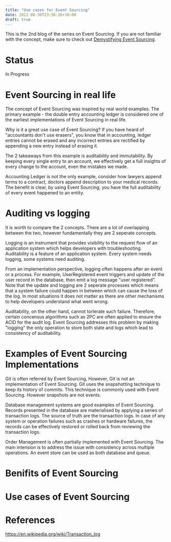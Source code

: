 ```yaml
---
title: "Use cases for Event Sourcing"
date: 2021-08-30T23:58:26+10:00
draft: true
---
```


This is the 2nd blog of the series on Event Sourcing. If you are not familiar with the concept, make sure to check out [Demystifying Event Sourcing](https://jgao.io/post/event-sourcing/).

# Status
In Progress

# Event Sourcing in real life

The concept of Event Sourcing was inspired by real world examples. The primary example - the double entry accounting ledger is considered one of the earliest implementations of Event Sourcing in real life.

Why is it a great use case of Event Sourcing? If you have heard of "accountants don't use erasers", you know that in accounting, ledger entries cannot be erased and any incorrect entries are rectified by appending a new entry instead of erasing it.

The 2 takeaways from this example is auditability and immutability. By keeping every single entry to an account, we effectively get a full insights of every change to the account, even the mistakes we made.

Accounting Ledger is not the only example, consider how lawyers append terms to a contract, doctors append description to your medical records. The benefit is clear, by using Event Sourcing, you have the full auditability of every event happened to an entity. 

# Auditing vs logging

It is worth to compare the 2 concepts. There are a lot of overlapping between the two, however fundamentally they are 2 seperate concepts.

Logging is an instrument that provides visibility to the request flow of an application system which helps developers with troubleshooting. Auditability is a feature of an application system. Every system needs logging, some systems need auditing.

From an implementation perspective, logging often happens after an event or a process. For example, UserRegistered event triggers and update of the user record in the database, then emit a log message "user registered". Note that the update and logging are 2 seperate processes which means that a system failure could happen in between which can cause the loss of the log. In most situations it does not matter as there are other mechanisms to help developers understand what went wrong.

Auditability, on the other hand, cannot torlerate such failure. Therefore, certain concensus algorithms such as 2PC are often applied to ensure the ACID for the audit log. Event Sourcing addresses this problem by making "logging" the only operation to store both state and logs which lead to consistency of auditability.

# Examples of Event Sourcing Implementations

Git is often referred by Event Sourcing, However, Git is not an implementation of Event Sourcing. Git uses the snapshotting technique to keep its history of commits. This technique is commonly used with Event Sourcing. However snapshots are not events.

Database management systems are good examples of Event Sourcing. Records presented in the database are materialised by applying a series of transaction logs. The source of truth are the transaction logs. In case of any system or operation failures such as crashes or hardware failures, the records can be effectively restored or rolled back from reviewing the transaction logs.

Order Management is often partially implemented with Event Sourcing. The main intension is to address the issue with consistency across multiple operations. An event store can be used as both database and queue.

# Benifits of Event Sourcing

# Use cases of Event Sourcing

# References

https://en.wikipedia.org/wiki/Transaction_log